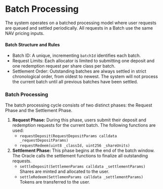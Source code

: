 # Batch Processing

The system operates on a batched processing model where user requests are queued and settled periodically. All requests in a Batch use the same NAV pricing inputs.

#### Batch Structure and Rules

* Batch ID: A unique, incrementing `batchId` identifies each batch.
* Request Limits: Each allocator is limited to submitting one deposit and one redemption request per share class per batch.
* Settlement Order: Outstanding batches are always settled in strict chronological order, from oldest to newest. The system will not process the current batch until all previous batches have been settled.

### Batch Processing

The batch processing cycle consists of two distinct phases: the Request Phase and the Settlement Phase.

1. **Request Phase:** During this phase, users submit their deposit and redemption requests for the current batch. The following functions are used:
   * `requestDeposit(RequestDepositParams calldata _requestDepositParams)`
   * `requestRedeem(uint8 _classId, uint256 _shareUnits)`
2. **Settlement Phase:** This phase begins at the end of the batch window. The Oracle calls the settlement functions to finalize all outstanding requests.
   * `settleDeposit(SettlemenParams calldata _settlementParams)` \
     Shares are minted and allocated to the user.&#x20;
   * `settleRedeem(SettlemenParams calldata _settlementParams)` \
     Tokens are transferred to the user.

